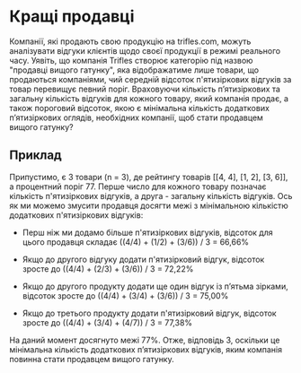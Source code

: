 # Кращі продавці

Компанії, які продають свою продукцію на trifles.com, можуть аналізувати відгуки клієнтів щодо своєї продукції в режимі реального часу. Уявіть, що компанія Trifles створює категорію під назвою "продавці вищого гатунку", яка відображатиме лише товари, що продаються компаніями, чий середній відсоток п'ятизіркових відгуків за товар перевищує певний поріг. Враховуючи кількість п’ятизіркових та загальну кількість відгуків для кожного товару, який компанія продає, а також пороговий відсоток, якою є мінімальна кількість додаткових п’ятизіркових оглядів, необхідних компанії, щоб стати продавцем вищого гатунку?

## Приклад

Припустимо, є 3 товари (n = 3), де рейтингу товарів [[4, 4], [1, 2], [3, 6]], а процентний поріг 77. Перше число для кожного товару позначає кількість п'ятизіркових відгуків, а друга - загальну кількість відгуків. Ось як ми можемо змусити продавця досягти межі з мінімальною кількістю додаткових п'ятизіркових відгуків:

* Перш ніж ми додамо більше п'ятизіркових відгуків, відсоток для цього продавця складає ((4/4) + (1/2) + (3/6)) / 3 = 66,66%

* Якщо до другого відгуку додати п'ятизірковий відгук, відсоток зросте до ((4/4) + (2/3) + (3/6)) / 3 = 72,22%

* Якщо до другого продукту додати ще один відгук із п’ятьма зірками, відсоток зросте до ((4/4) + (3/4) + (3/6)) / 3 = 75,00%

* Якщо до третього продукту додати п'ятизірковий відгук, відсоток зросте до ((4/4) + (3/4) + (4/7)) / 3 = 77,38%

На даний момент досягнуто межі 77%. Отже, відповідь 3, оскільки це мінімальна кількість додаткових п’ятизіркових відгуків, яким компанія повинна стати продавцем вищого гатунку.
